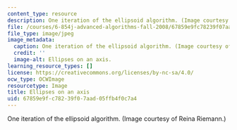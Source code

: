 ```yaml
---
content_type: resource
description: One iteration of the ellipsoid algorithm. (Image courtesy of Reina Riemann.)
file: /courses/6-854j-advanced-algorithms-fall-2008/67859e9fc78239f07aad05ffb4f0c7a4_6-854jf08.jpg
file_type: image/jpeg
image_metadata:
  caption: One iteration of the ellipsoid algorithm. (Image courtesy of Reina Riemann.)
  credit: ''
  image-alt: Ellipses on an axis.
learning_resource_types: []
license: https://creativecommons.org/licenses/by-nc-sa/4.0/
ocw_type: OCWImage
resourcetype: Image
title: Ellipses on an axis
uid: 67859e9f-c782-39f0-7aad-05ffb4f0c7a4
---
```

One iteration of the ellipsoid algorithm. (Image courtesy of Reina Riemann.)